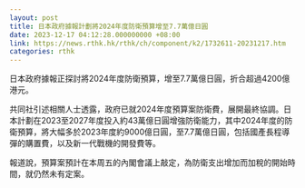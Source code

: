 ```yaml
---
layout: post
title: 日本政府據報計劃將2024年度防衛預算增至7.7萬億日圓
date: 2023-12-17 04:12:28.000000000 +08:00
link: https://news.rthk.hk/rthk/ch/component/k2/1732611-20231217.htm
categories: rthk
---
```


日本政府據報正探討將2024年度防衛預算，增至7.7萬億日圓，折合超過4200億港元。

共同社引述相關人士透露，政府已就2024年度預算案防衛費，展開最終協調。日本計劃在2023至2027年度投入約43萬億日圓增強防衛能力，其中2024年度的防衛預算，將大幅多於2023年度約9000億日圓，至7.7萬億日圓，包括國產長程導彈的購置費，以及新一代戰機的開發費等。

報道說，預算案預計在本周五的內閣會議上敲定，為防衛支出增加而加稅的開始時間，就仍然未有定案。
